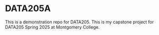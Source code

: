 # DATA205A
This is a demonstration repo for DATA205.
This is my capstone project for DATA205 Spring 2025 at Montgomery College.

